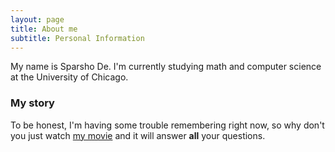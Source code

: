 ```yaml
---
layout: page
title: About me
subtitle: Personal Information
---
```


My name is Sparsho De. I'm currently studying math and computer science at the University of Chicago.

### My story

To be honest, I'm having some trouble remembering right now, so why don't you just watch [my movie](https://en.wikipedia.org/wiki/The_Princess_Bride_%28film%29) and it will answer **all** your questions.
